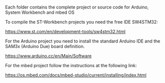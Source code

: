 Each folder contains the complete project or source code for Arduino, System Workbench and mbed OS

To compile the ST-Workbench projects you need the free IDE SW4STM32:

https://www.st.com/en/development-tools/sw4stm32.html


For the Arduino project you need to install the standard Arduino IDE and the SAM3x (Arduino Due) board definition.

https://www.arduino.cc/en/Main/Software


For the mbed project follow the instructions at the following link:

https://os.mbed.com/docs/mbed-studio/current/installing/index.html




